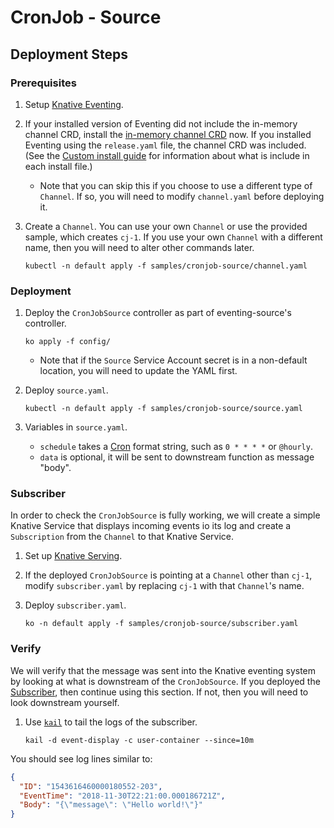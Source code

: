 # CronJob - Source

## Deployment Steps

### Prerequisites

1. Setup [Knative Eventing](https://www.knative.dev/docs/eventing/).
1. If your installed version of Eventing did not include the in-memory channel
   CRD, install the
   [in-memory channel CRD](https://github.com/knative/eventing/blob/master/config/channels/in-memory-channel/README.md)
   now. If you installed Eventing using the `release.yaml` file, the channel CRD
   was included. (See the
   [Custom install guide](https://www.knative.dev/docs/install/knative-custom-install/)
   for information about what is include in each install file.)
   - Note that you can skip this if you choose to use a different type of
     `Channel`. If so, you will need to modify `channel.yaml` before deploying
     it.
1. Create a `Channel`. You can use your own `Channel` or use the provided
   sample, which creates `cj-1`. If you use your own `Channel` with a different
   name, then you will need to alter other commands later.

   ```shell
   kubectl -n default apply -f samples/cronjob-source/channel.yaml
   ```

### Deployment

1. Deploy the `CronJobSource` controller as part of eventing-source's
   controller.

   ```shell
   ko apply -f config/
   ```

   - Note that if the `Source` Service Account secret is in a non-default
     location, you will need to update the YAML first.

1. Deploy `source.yaml`.

   ```shell
   kubectl -n default apply -f samples/cronjob-source/source.yaml
   ```

1. Variables in `source.yaml`.
   - `schedule` takes a [Cron](https://en.wikipedia.org/wiki/Cron) format
     string, such as `0 * * * *` or `@hourly`.
   - `data` is optional, it will be sent to downstream function as message
     "body".

### Subscriber

In order to check the `CronJobSource` is fully working, we will create a simple
Knative Service that displays incoming events io its log and create a
`Subscription` from the `Channel` to that Knative Service.

1. Set up [Knative Serving](https://www.knative.dev/docs/install/).
1. If the deployed `CronJobSource` is pointing at a `Channel` other than `cj-1`,
   modify `subscriber.yaml` by replacing `cj-1` with that `Channel`'s name.
1. Deploy `subscriber.yaml`.

   ```shell
   ko -n default apply -f samples/cronjob-source/subscriber.yaml
   ```

### Verify

We will verify that the message was sent into the Knative eventing system by
looking at what is downstream of the `CronJobSource`. If you deployed the
[Subscriber](#subscriber), then continue using this section. If not, then you
will need to look downstream yourself.

1. Use [`kail`](https://github.com/boz/kail) to tail the logs of the subscriber.

   ```shell
   kail -d event-display -c user-container --since=10m
   ```

You should see log lines similar to:

```json
{
  "ID": "1543616460000180552-203",
  "EventTime": "2018-11-30T22:21:00.000186721Z",
  "Body": "{\"message\": \"Hello world!\"}"
}
```
